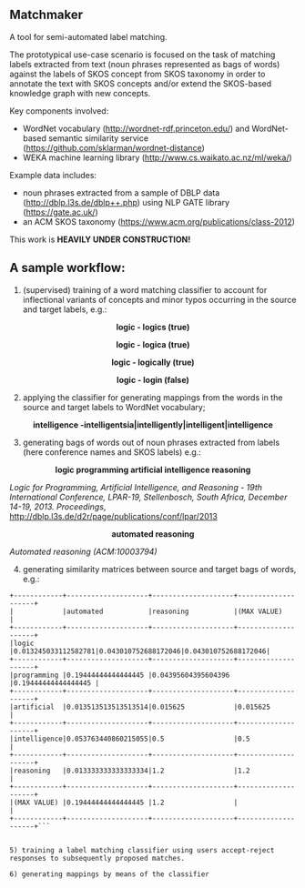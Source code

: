 <b>Matchmaker</b>
------

A tool for semi-automated label matching. 

The prototypical use-case scenario is focused on the task of matching labels extracted from text (noun phrases represented as bags of words) against the labels of SKOS concept from SKOS taxonomy in order to annotate the text with SKOS concepts and/or extend the SKOS-based knowledge graph with new concepts. 

Key components involved:
* WordNet vocabulary (http://wordnet-rdf.princeton.edu/) and WordNet-based semantic similarity service (https://github.com/sklarman/wordnet-distance)
* WEKA machine learning library (http://www.cs.waikato.ac.nz/ml/weka/)

Example data includes: 
* noun phrases extracted from a sample of DBLP data (http://dblp.l3s.de/dblp++.php) using NLP GATE library (https://gate.ac.uk/)
* an ACM SKOS taxonomy (https://www.acm.org/publications/class-2012)

This work is <b>HEAVILY UNDER CONSTRUCTION!</b>



A sample workflow:
-----
1) (supervised) training of a word matching classifier to account for inflectional variants of concepts and minor typos occurring in the source and target labels, e.g.:

<p align="center">
<b>logic - logics (true) </b> 
</p>
<p align="center">
<b>logic - logica (true)</b> 
</p>
<p align="center">
<b>logic - logically (true)</b> 
</p>
<p align="center">
<b>logic - login (false) </b> 
</p>

2) applying the classifier for generating mappings from the words in the source and target labels to WordNet vocabulary;

<p align="center"><b> intelligence -intelligentsia|intelligently|intelligent|intelligence</b></p>

3) generating bags of words out of noun phrases extracted from labels (here conference names and SKOS labels) e.g.:

<p align="center"><b>logic programming artificial intelligence reasoning</b></p>

<i>Logic for Programming, Artificial Intelligence, and Reasoning - 19th International Conference, LPAR-19, Stellenbosch, South Africa, December 14-19, 2013. Proceedings</i>, http://dblp.l3s.de/d2r/page/publications/conf/lpar/2013

<p align="center"><b>automated reasoning</b></p>

<i>Automated reasoning (ACM:10003794)</i>

4) generating similarity matrices between source and target bags of words, e.g.:

```
+------------+--------------------+--------------------+--------------------+
|            |automated           |reasoning           |(MAX VALUE)         |
+------------+--------------------+--------------------+--------------------+
|logic       |0.013245033112582781|0.043010752688172046|0.043010752688172046|
+------------+--------------------+--------------------+--------------------+
|programming |0.19444444444444445 |0.04395604395604396 |0.19444444444444445 |
+------------+--------------------+--------------------+--------------------+
|artificial  |0.013513513513513514|0.015625            |0.015625            |
+------------+--------------------+--------------------+--------------------+
|intelligence|0.053763440860215055|0.5                 |0.5                 |
+------------+--------------------+--------------------+--------------------+
|reasoning   |0.013333333333333334|1.2                 |1.2                 |
+------------+--------------------+--------------------+--------------------+
|(MAX VALUE) |0.19444444444444445 |1.2                 |                    |
+------------+--------------------+--------------------+--------------------+```


5) training a label matching classifier using users accept-reject responses to subsequently proposed matches.

6) generating mappings by means of the classifier 
